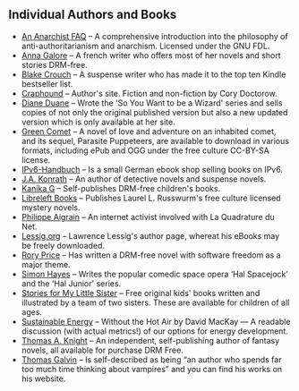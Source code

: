 ## **Individual Authors and Books**

  * [An Anarchist FAQ](http://anarchism.pageabode.com/afaq/index.html) – A comprehensive introduction into the philosophy of anti-authoritarianism and anarchism. Licensed under the GNU FDL.
  * [Anna Galore](http://anna-galore.com/) – A french writer who offers most of her novels and short stories DRM-free.
  * [Blake Crouch](http://www.blakecrouch.com/) – A suspense writer who has made it to the top ten Kindle bestseller list.
  * [Craphound](http://craphound.com/) – Author's site. Fiction and non-fiction by Cory Doctorow.
  * [Diane Duane](http://www.dianeduane.com/) – Wrote the 'So You Want to be a Wizard' series and sells copies of not only the original published version but also a new updated version which is only available at her site.
  * [Green Comet](http://greencomet.org/downloads/) – A novel of love and adventure on an inhabited comet, and its sequel, Parasite Puppeteers, are available to download in various formats, including ePub and OGG under the free culture CC-BY-SA license.
  * [IPv6-Handbuch](http://greencomet.org/downloads) – Is a small German ebook shop selling books on IPv6.
  * [J.A. Konrath](http://www.jakonrath.com/) – An author of detective novels and suspense novels.
  * [Kanika G](https://kanikag.com/) – Self-publishes DRM-free children's books.
  * [Libreleft Books](http://libreleft.com/estore/) – Publishes Laurel L. Russwurm's free culture licensed mystery novels.
  * [Philippe Aigrain](http://paigrain.debatpublic.net/?page_id=11) – An internet activist involved with La Quadrature du Net.
  * [Lessig.org](http://www.lessig.org/) – Lawrence Lessig's author page, whereat his eBooks may be freely downloaded.
  * [Rory Price](https://roryprice.net/2020/05/01/opt-out/) – Has written a DRM-free novel with software freedom as a major theme.
  * [Simon Hayes](http://www.spacejock.com.au/) – Writes the popular comedic space opera ‘Hal Spacejock’ and the 'Hal Junior' series.
  * [Stories for My Little Sister](http://www.storiesformylittlesister.com/) – Free original kids' books written and illustrated by a team of two sisters. These are available for children of all ages.
  * [Sustainable Energy](http://www.withouthotair.com/download.html) – Without the Hot Air by David MacKay — A readable discussion (with actual metrics!) of our options for energy development.
  * [Thomas A. Knight](http://thomasaknight.com/) – An independent, self-publishing author of fantasy novels, all available for purchase DRM Free.
  * [Thomas Galvin](https://thomas-galvin.com/) – Is self-described as being “an author who spends far too much time thinking about vampires” and you can find his works on his website.